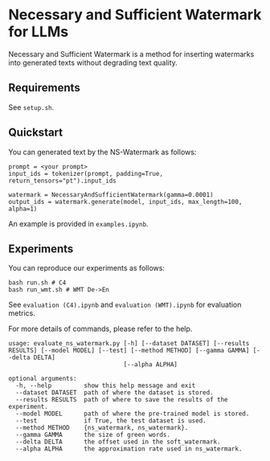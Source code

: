 # Necessary and Sufficient Watermark for LLMs


Necessary and Sufficient Watermark is a method for inserting watermarks into generated texts without degrading text quality.

## Requirements
See `setup.sh`.

## Quickstart

You can generated text by the NS-Watermark as follows:
```
prompt = <your prompt>
input_ids = tokenizer(prompt, padding=True, return_tensors="pt").input_ids

watermark = NecessaryAndSufficientWatermark(gamma=0.0001)
output_ids = watermark.generate(model, input_ids, max_length=100, alpha=1)
```

An example is provided in `examples.ipynb`.

## Experiments

You can reproduce our experiments as follows:

```
bash run.sh # C4
bash run_wmt.sh # WMT De->En
```

See `evaluation (C4).ipynb` and `evaluation (WMT).ipynb` for evaluation metrics.

For more details of commands, please refer to the help.

```
usage: evaluate_ns_watermark.py [-h] [--dataset DATASET] [--results RESULTS] [--model MODEL] [--test] [--method METHOD] [--gamma GAMMA] [--delta DELTA]
                                [--alpha ALPHA]

optional arguments:
  -h, --help         show this help message and exit
  --dataset DATASET  path of where the dataset is stored.
  --results RESULTS  path of where to save the results of the experiment.
  --model MODEL      path of where the pre-trained model is stored.
  --test             if True, the test dataset is used.
  --method METHOD    {ns_watermark, ns_watermark}.
  --gamma GAMMA      the size of green words.
  --delta DELTA      the offset used in the soft_watermark.
  --alpha ALPHA      the approximation rate used in ns_watermark.
```